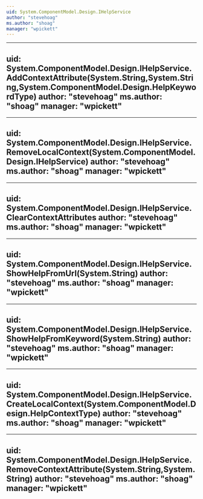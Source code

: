 ```yaml
---
uid: System.ComponentModel.Design.IHelpService
author: "stevehoag"
ms.author: "shoag"
manager: "wpickett"
---
```


---
uid: System.ComponentModel.Design.IHelpService.AddContextAttribute(System.String,System.String,System.ComponentModel.Design.HelpKeywordType)
author: "stevehoag"
ms.author: "shoag"
manager: "wpickett"
---

---
uid: System.ComponentModel.Design.IHelpService.RemoveLocalContext(System.ComponentModel.Design.IHelpService)
author: "stevehoag"
ms.author: "shoag"
manager: "wpickett"
---

---
uid: System.ComponentModel.Design.IHelpService.ClearContextAttributes
author: "stevehoag"
ms.author: "shoag"
manager: "wpickett"
---

---
uid: System.ComponentModel.Design.IHelpService.ShowHelpFromUrl(System.String)
author: "stevehoag"
ms.author: "shoag"
manager: "wpickett"
---

---
uid: System.ComponentModel.Design.IHelpService.ShowHelpFromKeyword(System.String)
author: "stevehoag"
ms.author: "shoag"
manager: "wpickett"
---

---
uid: System.ComponentModel.Design.IHelpService.CreateLocalContext(System.ComponentModel.Design.HelpContextType)
author: "stevehoag"
ms.author: "shoag"
manager: "wpickett"
---

---
uid: System.ComponentModel.Design.IHelpService.RemoveContextAttribute(System.String,System.String)
author: "stevehoag"
ms.author: "shoag"
manager: "wpickett"
---
